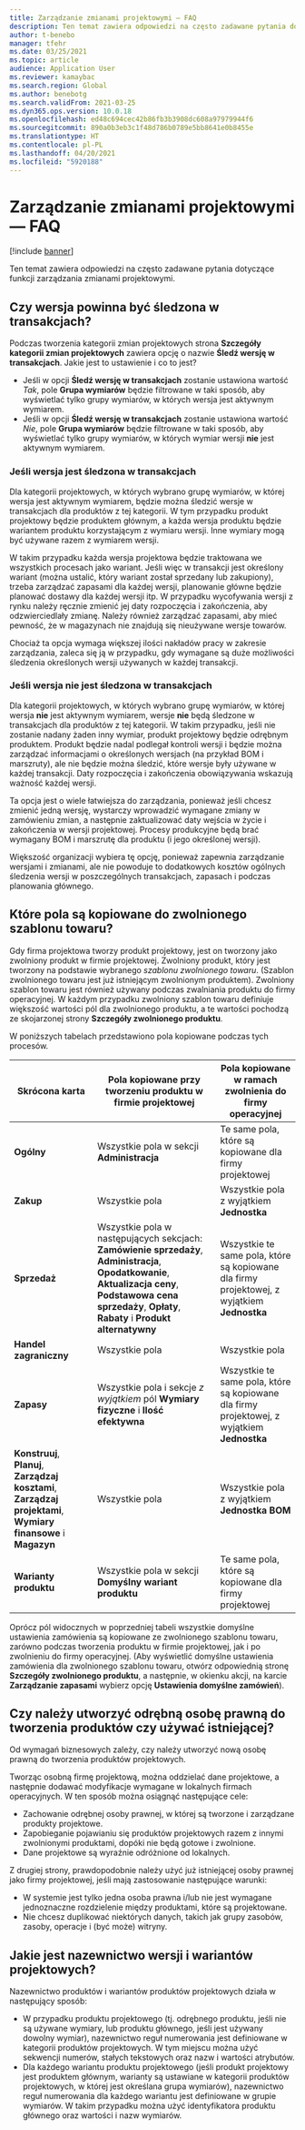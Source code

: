 ```yaml
---
title: Zarządzanie zmianami projektowymi — FAQ
description: Ten temat zawiera odpowiedzi na często zadawane pytania dotyczące funkcji zarządzania zmianami projektowymi.
author: t-benebo
manager: tfehr
ms.date: 03/25/2021
ms.topic: article
audience: Application User
ms.reviewer: kamaybac
ms.search.region: Global
ms.author: benebotg
ms.search.validFrom: 2021-03-25
ms.dyn365.ops.version: 10.0.18
ms.openlocfilehash: ed48c694cec42b86fb3b3908dc608a97979944f6
ms.sourcegitcommit: 890a0b3eb3c1f48d786b0789e5bb8641e0b8455e
ms.translationtype: HT
ms.contentlocale: pl-PL
ms.lasthandoff: 04/20/2021
ms.locfileid: "5920188"
---
```

# <a name="engineering-change-management-faq"></a>Zarządzanie zmianami projektowymi — FAQ

[!include [banner](../includes/banner.md)]

Ten temat zawiera odpowiedzi na często zadawane pytania dotyczące funkcji zarządzania zmianami projektowymi.

## <a name="should-i-track-the-version-in-transactions"></a>Czy wersja powinna być śledzona w transakcjach?

Podczas tworzenia kategorii zmian projektowych strona **Szczegóły kategorii zmian projektowych** zawiera opcję o nazwie **Śledź wersję w transakcjach**. Jakie jest to ustawienie i co to jest?

- Jeśli w opcji **Śledź wersję w transakcjach** zostanie ustawiona wartość *Tak*, pole **Grupa wymiarów** będzie filtrowane w taki sposób, aby wyświetlać tylko grupy wymiarów, w których wersja jest aktywnym wymiarem.
- Jeśli w opcji **Śledź wersję w transakcjach** zostanie ustawiona wartość *Nie*, pole **Grupa wymiarów** będzie filtrowane w taki sposób, aby wyświetlać tylko grupy wymiarów, w których wymiar wersji **nie** jest aktywnym wymiarem.

### <a name="if-you-track-the-version-in-transactions"></a>Jeśli wersja jest śledzona w transakcjach

Dla kategorii projektowych, w których wybrano grupę wymiarów, w której wersja jest aktywnym wymiarem, będzie można śledzić wersje w transakcjach dla produktów z tej kategorii. W tym przypadku produkt projektowy będzie produktem głównym, a każda wersja produktu będzie wariantem produktu korzystającym z wymiaru wersji. Inne wymiary mogą być używane razem z wymiarem wersji.

W takim przypadku każda wersja projektowa będzie traktowana we wszystkich procesach jako wariant. Jeśli więc w transakcji jest określony wariant (można ustalić, który wariant został sprzedany lub zakupiony), trzeba zarządzać zapasami dla każdej wersji, planowanie główne będzie planować dostawy dla każdej wersji itp. W przypadku wycofywania wersji z rynku należy ręcznie zmienić jej daty rozpoczęcia i zakończenia, aby odzwierciedlały zmianę. Należy również zarządzać zapasami, aby mieć pewność, że w magazynach nie znajdują się nieużywane wersje towarów.

Chociaż ta opcja wymaga większej ilości nakładów pracy w zakresie zarządzania, zaleca się ją w przypadku, gdy wymagane są duże możliwości śledzenia określonych wersji używanych w każdej transakcji.

### <a name="if-you-dont-track-the-version-in-transactions"></a>Jeśli wersja nie jest śledzona w transakcjach

Dla kategorii projektowych, w których wybrano grupę wymiarów, w której wersja **nie** jest aktywnym wymiarem, wersje **nie** będą śledzone w transakcjach dla produktów z tej kategorii. W takim przypadku, jeśli nie zostanie nadany żaden inny wymiar, produkt projektowy będzie odrębnym produktem. Produkt będzie nadal podlegał kontroli wersji i będzie można zarządzać informacjami o określonych wersjach (na przykład BOM i marszruty), ale nie będzie można śledzić, które wersje były używane w każdej transakcji. Daty rozpoczęcia i zakończenia obowiązywania wskazują ważność każdej wersji.

Ta opcja jest o wiele łatwiejsza do zarządzania, ponieważ jeśli chcesz zmienić jedną wersję, wystarczy wprowadzić wymagane zmiany w zamówieniu zmian, a następnie zaktualizować daty wejścia w życie i zakończenia w wersji projektowej. Procesy produkcyjne będą brać wymagany BOM i marszrutę dla produktu (i jego określonej wersji).

Większość organizacji wybiera tę opcję, ponieważ zapewnia zarządzanie wersjami i zmianami, ale nie powoduje to dodatkowych kosztów ogólnych śledzenia wersji w poszczególnych transakcjach, zapasach i podczas planowania głównego.

## <a name="which-fields-are-copied-to-the-released-item-template"></a>Które pola są kopiowane do zwolnionego szablonu towaru?

Gdy firma projektowa tworzy produkt projektowy, jest on tworzony jako zwolniony produkt w firmie projektowej. Zwolniony produkt, który jest tworzony na podstawie wybranego *szablonu zwolnionego towaru*. (Szablon zwolnionego towaru jest już istniejącym zwolnionym produktem). Zwolniony szablon towaru jest również używany podczas zwalniania produktu do firmy operacyjnej. W każdym przypadku zwolniony szablon towaru definiuje większość wartości pól dla zwolnionego produktu, a te wartości pochodzą ze skojarzonej strony **Szczegóły zwolnionego produktu**.

W poniższych tabelach przedstawiono pola kopiowane podczas tych procesów.

| Skrócona karta | Pola kopiowane przy tworzeniu produktu w firmie projektowej | Pola kopiowane w ramach zwolnienia do firmy operacyjnej |
|---|---|---|
| **Ogólny** | Wszystkie pola w sekcji **Administracja** | Te same pola, które są kopiowane dla firmy projektowej |
| **Zakup** | Wszystkie pola | Wszystkie pola z wyjątkiem **Jednostka** |
| **Sprzedaż** | Wszystkie pola w następujących sekcjach: **Zamówienie sprzedaży**, **Administracja**, **Opodatkowanie**, **Aktualizacja ceny**, **Podstawowa cena sprzedaży**, **Opłaty**, **Rabaty** i **Produkt alternatywny** | Wszystkie te same pola, które są kopiowane dla firmy projektowej, z wyjątkiem **Jednostka** |
| **Handel zagraniczny** | Wszystkie pola | Wszystkie pola |
| **Zapasy** | Wszystkie pola i sekcje *z wyjątkiem* pól **Wymiary fizyczne** i **Ilość efektywna** | Wszystkie te same pola, które są kopiowane dla firmy projektowej, z wyjątkiem **Jednostka** |
| **Konstruuj**, **Planuj**, **Zarządzaj kosztami**, **Zarządzaj projektami**, **Wymiary finansowe** i **Magazyn** | Wszystkie pola | Wszystkie pola z wyjątkiem **Jednostka BOM** |
| **Warianty produktu** | Wszystkie pola w sekcji **Domyślny wariant produktu** | Te same pola, które są kopiowane dla firmy projektowej |

Oprócz pól widocznych w poprzedniej tabeli wszystkie domyślne ustawienia zamówienia są kopiowane ze zwolnionego szablonu towaru, zarówno podczas tworzenia produktu w firmie projektowej, jak i po zwolnieniu do firmy operacyjnej. (Aby wyświetlić domyślne ustawienia zamówienia dla zwolnionego szablonu towaru, otwórz odpowiednią stronę **Szczegóły zwolnionego produktu**, a następnie, w okienku akcji, na karcie **Zarządzanie zapasami** wybierz opcję **Ustawienia domyślne zamówień**).

## <a name="should-i-create-a-separate-legal-entity-for-engineering-products-or-use-an-existing-legal-entity"></a>Czy należy utworzyć odrębną osobę prawną do tworzenia produktów czy używać istniejącej?

Od wymagań biznesowych zależy, czy należy utworzyć nową osobę prawną do tworzenia produktów projektowych.

Tworząc osobną firmę projektową, można oddzielać dane projektowe, a następnie dodawać modyfikacje wymagane w lokalnych firmach operacyjnych. W ten sposób można osiągnąć następujące cele:

- Zachowanie odrębnej osoby prawnej, w której są tworzone i zarządzane produkty projektowe.
- Zapobieganie pojawianiu się produktów projektowych razem z innymi zwolnionymi produktami, dopóki nie będą gotowe i zwolnione.
- Dane projektowe są wyraźnie odróżnione od lokalnych.

Z drugiej strony, prawdopodobnie należy użyć już istniejącej osoby prawnej jako firmy projektowej, jeśli mają zastosowanie następujące warunki:

- W systemie jest tylko jedna osoba prawna i/lub nie jest wymagane jednoznaczne rozdzielenie między produktami, które są projektowane.
- Nie chcesz duplikować niektórych danych, takich jak grupy zasobów, zasoby, operacje i (być może) witryny.

## <a name="what-is-the-nomenclature-for-engineering-versions-and-variants"></a>Jakie jest nazewnictwo wersji i wariantów projektowych?

Nazewnictwo produktów i wariantów produktów projektowych działa w następujący sposób:

- W przypadku produktu projektowego (tj. odrębnego produktu, jeśli nie są używane wymiary, lub produktu głównego, jeśli jest używany dowolny wymiar), nazewnictwo reguł numerowania jest definiowane w kategorii produktów projektowych. W tym miejscu można użyć sekwencji numerów, stałych tekstowych oraz nazw i wartości atrybutów.
- Dla każdego wariantu produktu projektowego (jeśli produkt projektowy jest produktem głównym, warianty są ustawiane w kategorii produktów projektowych, w której jest określana grupa wymiarów), nazewnictwo reguł numerowania dla każdego wariantu jest definiowane w grupie wymiarów. W takim przypadku można użyć identyfikatora produktu głównego oraz wartości i nazw wymiarów.
